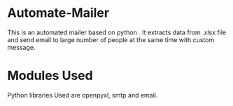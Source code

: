 # Automate-Mailer
This is an automated mailer based on python . It extracts data from .xlsx file and send email to large number of people at the same time with custom message.

# Modules Used

Python libraries Used are openpyxl, smtp and email.


